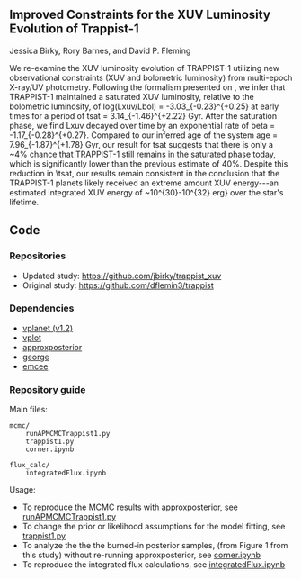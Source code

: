 ## Improved Constraints for the XUV Luminosity Evolution of Trappist-1

Jessica Birky, Rory Barnes, and David P. Fleming

We re-examine the XUV luminosity evolution of TRAPPIST-1 utilizing new observational constraints (XUV and bolometric luminosity) from multi-epoch X-ray/UV photometry. Following the formalism presented on , we infer that TRAPPIST-1 maintained a saturated XUV luminosity, relative to the bolometric luminosity, of log(Lxuv/Lbol) = -3.03_{-0.23}^{+0.25} at early times for a period of tsat = 3.14_{-1.46}^{+2.22} Gyr. After the saturation phase, we find Lxuv decayed over time by an exponential rate of beta = -1.17_{-0.28}^{+0.27}. Compared to our inferred age of the system age = 7.96_{-1.87}^{+1.78} Gyr, our result for tsat suggests that there is only a ~4\% chance that TRAPPIST-1 still remains in the saturated phase today, which is significantly lower than the previous estimate of 40\%. Despite this reduction in \tsat, our results remain consistent in the conclusion that the TRAPPIST-1 planets likely received an extreme amount XUV energy---an estimated integrated XUV energy of ~10^{30}-10^{32} erg} over the star's lifetime.

## Code

### Repositories

* Updated study: https://github.com/jbirky/trappist_xuv
* Original study: https://github.com/dflemin3/trappist

### Dependencies

* [vplanet (v1.2)](https://github.com/VirtualPlanetaryLaboratory/vplanet)
* [vplot](https://github.com/VirtualPlanetaryLaboratory/vplot)
* [approxposterior](https://github.com/dflemin3/approxposterior)
* [george](https://github.com/dfm/george)
* [emcee](https://github.com/dfm/emcee) 


### Repository guide

Main files:
```
mcmc/
    runAPMCMCTrappist1.py
    trappist1.py
    corner.ipynb
    
flux_calc/
    integratedFlux.ipynb
```

Usage:
* To reproduce the MCMC results with approxposterior, see [runAPMCMCTrappist1.py](https://github.com/jbirky/trappist_xuv/blob/main/mcmc/runAPMCMCTrappist1.py)
* To change the prior or likelihood assumptions for the model fitting, see [trappist1.py](https://github.com/jbirky/trappist_xuv/blob/main/mcmc/trappist1.py)
* To analyze the the the burned-in posterior samples, (from Figure 1 from this study) without re-running approxposterior, see [corner.ipynb](https://github.com/jbirky/trappist_xuv/blob/main/mcmc/corner.ipynb)
* To reproduce the integrated flux calculations, see [integratedFlux.ipynb](https://github.com/jbirky/trappist_xuv/blob/main/flux_calc/integratedFlux.ipynb)
